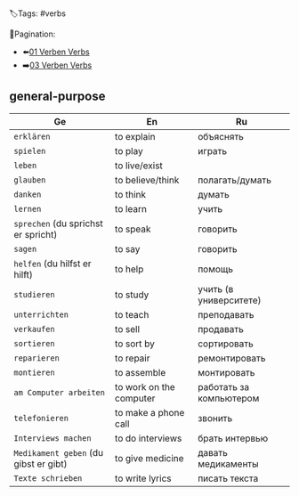 🏷️Tags: #verbs

🧭Pagination:
- ⬅️[01 Verben Verbs](../../01%20Begrüßen%20Befinden%20-%20Greetings%20condition/Wörterbuch%20-%20Dict/01%20Verben%20Verbs.md)
- ➡️[03 Verben Verbs](../../03%20Familie%20-%20family/Wörterbuch%20-%20Dict/03%20Verben%20Verbs.md)

## general-purpose

| Ge                                    | En                      | Ru                      |
|---------------------------------------|-------------------------|-------------------------|
| `erklären`                            | to explain              | объяснять               |
| `spielen`                             | to play                 | играть                  |
| `leben`                               | to live/exist           |                         |
| `glauben`                             | to believe/think        | полагать/думать         |
| `danken`                              | to think                | думать                  |
| `lernen`                              | to learn                | учить                   |
| `sprechen` (du sprichst er spricht)   | to speak                | говорить                |
| `sagen`                               | to say                  | говорить                |
| `helfen` (du hilfst er hilft)         | to help                 | помощь                  |
| `studieren`                           | to study                | учить (в университете)  |
| `unterrichten`                        | to teach                | преподавать             |
| `verkaufen`                           | to sell                 | продавать               |
| `sortieren`                           | to sort by              | сортировать             |
| `reparieren`                          | to repair               | ремонтировать           |
| `montieren`                           | to assemble             | монтировать             |
| `am Computer arbeiten`                | to work on the computer | работать за компьютером |
| `telefonieren`                        | to make a phone call    | звонить                 |
| `Interviews machen`                   | to do interviews        | брать интервью          |
| `Medikament geben` (du gibst er gibt) | to give medicine        | давать медикаменты      |
| `Texte schrieben`                     | to write lyrics         | писать текста           |




